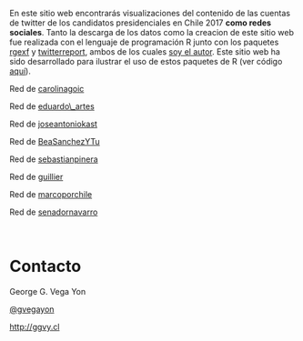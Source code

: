 
En este sitio web encontrarás visualizaciones del contenido de las cuentas de twitter de los candidatos presidenciales en Chile 2017 **como redes sociales**. Tanto la descarga de los datos como la creacion de este sitio web fue realizada con el lenguaje de programación R junto con los paquetes [rgexf](https://github.com/gvegayon/rgexf) y [twitterreport](https://github.com/gvegayon/twitterreport), ambos de los cuales [soy el autor](http://ggvy.cl). Este sitio web ha sido desarrollado para ilustrar el uso de estos paquetes de R (ver código [aquí](https://github.com/gvegayon/elecciones2017)).

<p>
Red de <a href="carolinagoic/index.html">carolinagoic</a>
</p>
<p>
Red de <a href="eduardo_artes/index.html">eduardo\_artes</a>
</p>
<p>
Red de <a href="joseantoniokast/index.html">joseantoniokast</a>
</p>
<p>
Red de <a href="BeaSanchezYTu/index.html">BeaSanchezYTu</a>
</p>
<p>
Red de <a href="sebastianpinera/index.html">sebastianpinera</a>
</p>
<p>
Red de <a href="guillier/index.html">guillier</a>
</p>
<p>
Red de <a href="marcoporchile/index.html">marcoporchile</a>
</p>
<p>
Red de <a href="senadornavarro/index.html">senadornavarro</a>
</p>
<br>

Contacto
========

George G. Vega Yon

[@gvegayon](https://twitter.com/gvegayon)

<http://ggvy.cl>

